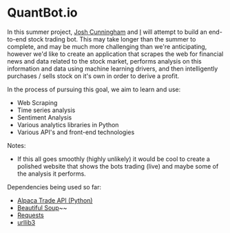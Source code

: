 # QuantBot.io

In this summer project, [Josh Cunningham](http://joshcunningham.net/) and [I](https://bergsneider.dev/) will attempt to build an end-to-end stock trading bot. This may take longer than the summer to complete, and may be much more challenging than we're anticipating, however we'd like to create an application that scrapes the web for financial news and data related to the stock market, performs analysis on this information and data using machine learning drivers, and then intelligently purchases / sells stock on it's own in order to derive a profit.

In the process of pursuing this goal, we aim to learn and use:
* Web Scraping
* Time series analysis
* Sentiment Analysis
* Various analytics libraries in Python
* Various API's and front-end technologies

Notes:
* If this all goes smoothly (highly unlikely) it would be cool to create a polished website that shows the bots trading (live) and maybe some of the analysis it performs. 

Dependencies being used so far:
* [Alpaca Trade API (Python)](https://pypi.org/project/alpaca-trade-api-fixed/)
* [Beautiful Soup](https://pypi.org/project/beautifulsoup4/)~~
* [Requests](https://pypi.org/project/requests/)
* [urllib3](https://pypi.org/project/urllib3/#description)
